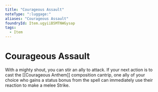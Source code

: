 ```yaml
---
title: "Courageous Assault"
noteType: ":luggage:"
aliases: "Courageous Assault"
foundryId: Item.ugyiiB5MTNWGysap
tags:
  - Item
---
```


# Courageous Assault

With a mighty shout, you can stir an ally to attack. If your next action is to cast the [[Courageous Anthem]] composition cantrip, one ally of your choice who gains a status bonus from the spell can immediately use their reaction to make a melee Strike.
